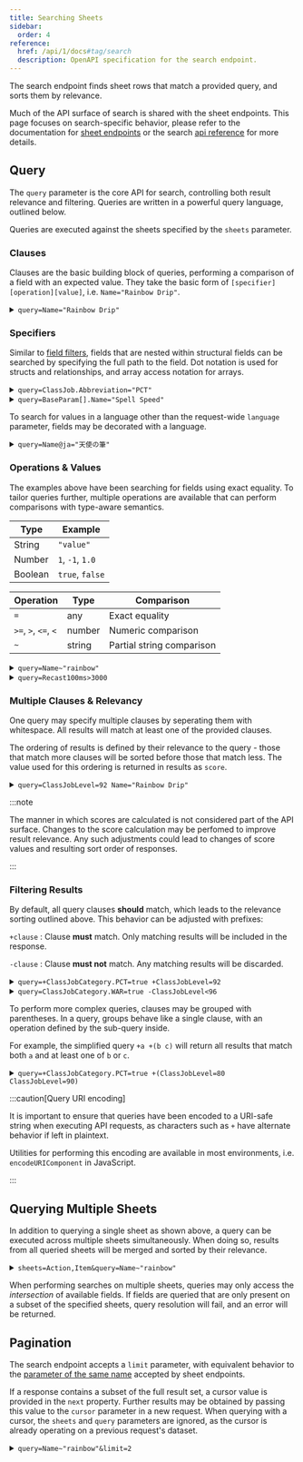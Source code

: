 ```yaml
---
title: Searching Sheets
sidebar:
  order: 4
reference:
  href: /api/1/docs#tag/search
  description: OpenAPI specification for the search endpoint.
---
```


The search endpoint finds sheet rows that match a provided query, and sorts them
by relevance.

Much of the API surface of search is shared with the sheet endpoints. This page
focuses on search-specific behavior, please refer to the documentation for
[sheet endpoints] or the search [api reference] for more details.

[sheet endpoints]: /docs/guides/sheets/
[api reference]: /api/1/docs#tag/search

## Query

The `query` parameter is the core API for search, controlling both result
relevance and filtering. Queries are written in a powerful query language,
outlined below.

Queries are executed against the sheets specified by the `sheets` parameter.

### Clauses

Clauses are the basic building block of queries, performing a comparison of a
field with an expected value. They take the basic form of
`[specifier][operation][value]`, i.e. `Name="Rainbow Drip"`.

<details>
<summary><code>query=Name="Rainbow Drip"</code></summary>

```json wrap "Name=\"Rainbow Drip\"" "Rainbow Drip"
// /api/1/search?sheets=Action&fields=Name&query=Name="Rainbow Drip"
{
  "results": [
    {
      "row_id": 34688,
      "fields": { "Name": "Rainbow Drip" }
    }
  ]
}
```

</details>

### Specifiers

Similar to [field filters], fields that are nested within structural fields can
be searched by specifying the full path to the field. Dot notation is used for
structs and relationships, and array access notation for arrays.

[field filters]: /docs/guides/sheets/#filtering

<details>
<summary><code>query=ClassJob.Abbreviation="PCT"</code></summary>

```json wrap "ClassJob.Abbreviation=\"PCT\""
// /api/1/search?sheets=Action&fields=Name&query=ClassJob.Abbreviation="PCT"
{
  "results": [
    {
      "row_id": 34650,
      "fields": { "Name": "Fire in Red" }
    },
    {
      "row_id": 34653,
      "fields": { "Name": "Blizzard in Cyan" }
    },
    // ...
  ]
}
```

</details>

<details>
<summary><code>query=BaseParam[].Name="Spell Speed"</code></summary>

```json wrap "BaseParam[].Name=\"Spell Speed\"" "Spell Speed"
// /api/1/search?sheets=Item&fields=Name,BaseParam[].Name&query=BaseParam[].Name="Spell Speed"
{
  "results": [
    {
      "row_id": 1973,
      "fields": {
        "Name": "Ul'dahn Wand",
        "BaseParam": [
          { "fields": { "Name": "Mind" } },
          { "fields": { "Name": "Vitality" } },
          { "fields": { "Name": "Spell Speed" } },
          { "fields": { "Name": "" } },
          { "fields": { "Name": "" } },
          { "fields": { "Name": "" } }
        ]
      }
    },
    {
      "row_id": 1989,
      "fields": {
        "BaseParam": [
          { "fields": { "Name": "Mind" } },
          { "fields": { "Name": "Vitality" } },
          { "fields": { "Name": "Spell Speed" } },
          { "fields": { "Name": "" } },
          { "fields": { "Name": "" } },
          { "fields": { "Name": "" } }
        ],
        "Name": "Serpent Officer's Wand"
      },
      // ...
    },
  ]
}
```

</details>

To search for values in a language other than the request-wide `language`
parameter, fields may be decorated with a language.

<details>
<summary><code>query=Name@ja="天使の筆"</code></summary>

```json wrap "Name@ja=\"天使の筆\"" "Angel Brush"
// /api/1/search?sheets=Item&fields=Name&query=Name@ja="天使の筆"
{
  "results": [
    {
      "row_id": 42589,
      "fields": {
        "Name": "Angel Brush"
      }
    }
  ]
}
```

</details>

### Operations & Values

The examples above have been searching for fields using exact equality. To
tailor queries further, multiple operations are available that can perform
comparisons with type-aware semantics.

| Type | Example |
| --- | --- |
| String | `"value"` |
| Number | `1`, `-1`, `1.0` |
| Boolean | `true`, `false` |

| Operation | Type | Comparison |
| --- | --- | --- |
| `=` | any | Exact equality |
| `>=`, `>`, `<=`, `<` | number | Numeric comparison |
| `~` | string | Partial string comparison |

<details>
<summary><code>query=Name~"rainbow"</code></summary>

```json wrap "Name~\"rainbow\"" "Rainbow"
// /api/1/search?sheets=Action&fields=Name&query=Name~"rainbow"
{
  "results": [
    {
      "row_id": 34688,
      "fields": { "Name": "Rainbow Drip" }
    },
    {
      "row_id": 21474,
      "fields": { "Name": "Lunar Rainbow" }
    },
    {
      "row_id": 29388,
      "fields": { "Name": "Rainbow Gulal" }
    },
    {
      "row_id": 6288,
      "fields": {"Name": "Rainbow Dynamo" }
    }
  ]
}
```

</details>

<details>
<summary><code>query=Recast100ms>3000</code></summary>

```json wrap "Recast100ms>3000"
// /api/1/search?sheets=Action&fields=Name,Recast100ms&query=Recast100ms>3000
{
  "results": [
    {
      "row_id": 6,
      "fields": {
        "Name": "Return",
        "Recast100ms": 9000
      }
    },
    {
      "row_id": 30,
      "fields": {
        "Name": "Hallowed Ground",
        "Recast100ms": 4200
      }
    },
    // ...
  ]
}
```

</details>

### Multiple Clauses & Relevancy

One query may specify multiple clauses by seperating them with whitespace. All
results will match at least one of the provided clauses.

The ordering of results is defined by their relevance to the query - those that
match more clauses will be sorted before those that match less. The value used
for this ordering is returned in results as `score`.

<details>
<summary><code>query=ClassJobLevel=92 Name="Rainbow Drip"</code></summary>

In this example, all actions available at `ClassJobLevel` 92 are returned. As
rainbow drip also matches the `Name` clause, it is prioritised over the other
results.

```json wrap "ClassJobLevel=92 Name=\"Rainbow Drip\"" "92" "Rainbow Drip"
// /api/1/search?sheets=Action&fields=ClassJobLevel,Name&query=ClassJobLevel=92 Name="Rainbow Drip"
{
  "results": [
    {
      "score": 2,
      "row_id": 34688,
      "fields": {
        "ClassJobLevel": 92,
        "Name": "Rainbow Drip"
      }
    },
    {
      "score": 1,
      "row_id": 34644,
      "fields": {
        "ClassJobLevel": 92,
        "Name": "Uncoiled Twinfang"
      }
    },
    // ...
  ]
}
```

</details>

:::note

The manner in which scores are calculated is not considered part of the API
surface. Changes to the score calculation may be perfomed to improve result
relevance. Any such adjustments could lead to changes of score values and
resulting sort order of responses.

:::

### Filtering Results

By default, all query clauses **should** match, which leads to the relevance
sorting outlined above. This behavior can be adjusted with prefixes:

`+clause`
: Clause **must** match. Only matching results will be included in the response.

`-clause`
: Clause **must not** match. Any matching results will be discarded.

<details>
<summary><code>query=+ClassJobCategory.PCT=true +ClassJobLevel=92</code></summary>

This example searches for actions that must be usable by Pictomancers, and must
become available at level 92. Rainbow Drip is the only action that matches this
criteria.

```json wrap "+ClassJobCategory.PCT=true +ClassJobLevel=92" "Rainbow Drip"
// /api/1/search?sheets=Action&fields=Name&query=+ClassJobCategory.PCT=true +ClassJobLevel=92
{
  "results": [
    {
      "row_id": 34688,
      "fields": { "Name": "Rainbow Drip" }
    }
  ]
}
```

</details>

<details>
<summary><code>query=ClassJobCategory.WAR=true -ClassJobLevel&lt;96</code></summary>

This example searches for actions that should be usable by Warriors, and must
not become available before level 96.

```json wrap "ClassJobCategory.WAR=true -ClassJobLevel<96"
// /api/1/search?sheets=Action&fields=Name,ClassJobLevel&query=ClassJobCategory.WAR=true -ClassJobLevel<96
{
  "results": [
    {
      "row_id": 36924,
      "fields": {
        "ClassJobLevel": 96,
        "Name": "Primal Wrath"
      }
    },
    {
      "row_id": 36925,
      "fields": {
        "ClassJobLevel": 100,
        "Name": "Primal Ruination"
      }
    }
  ]
}
```

</details>

To perform more complex queries, clauses may be grouped with parentheses. In a
query, groups behave like a single clause, with an operation defined by the
sub-query inside.

For example, the simplified query `+a +(b c)` will return all results that match
both `a` and at least one of `b` or `c`.

<details>
<summary><code>query=+ClassJobCategory.PCT=true +(ClassJobLevel=80 ClassJobLevel=90)</code></summary>

This example searches for actions that are usable by a Pictomancer that _also_
become available at level 80 or 90.

```json wrap "+ClassJobCategory.PCT=true +(ClassJobLevel=80 ClassJobLevel=90)" "80" "90"
// /api/1/search?sheets=Action&fields=Name,ClassJobLevel&query=+ClassJobCategory.PCT=true +(ClassJobLevel=80 ClassJobLevel=90)
{
  "results": [
    {
      "score": 2,
      "row_id": 34662,
      "fields": {
        "ClassJobLevel": 80,
        "Name": "Holy in White"
      }
    },
    {
      "score": 2,
      "row_id": 34663,
      "fields": {
        "ClassJobLevel": 90,
        "Name": "Comet in Black"
      }
    }
  ]
}
```

</details>

:::caution[Query URI encoding]

It is important to ensure that queries have been encoded to a URI-safe string
when executing API requests, as characters such as `+` have alternate behavior
if left in plaintext.

Utilities for performing this encoding are available in most environments, i.e.
`encodeURIComponent` in JavaScript.

:::

## Querying Multiple Sheets

In addition to querying a single sheet as shown above, a query can be executed
across multiple sheets simultaneously. When doing so, results from all queried
sheets will be merged and sorted by their relevance.

<details>
<summary><code>sheets=Action,Item&query=Name~"rainbow"</code></summary>

This example searches for both actions _and_ items that contain "rainbow" in
their name.

```json wrap "sheets=Action,Item" "Action" "Item"
// /api/1/search?sheets=Action,Item&fields=Name&query=Name~"rainbow"
{
  "results": [
    {
      "sheet": "Item",
      "row_id": 28928,
      "fields": {
        "Name": "Fae Rainbow"
      }
    },
    {
      "sheet": "Action",
      "row_id": 34688,
      "fields": {
        "Name": "Rainbow Drip"
      }
    },
    // ...
  ]
}
```

</details>

When performing searches on multiple sheets, queries may only access the
_intersection_ of available fields. If fields are queried that are only present
on a subset of the specified sheets, query resolution will fail, and an error
will be returned.

## Pagination

The search endpoint accepts a `limit` parameter, with equivalent behavior to the
[parameter of the same name][sheets-multiple-rows] accepted by sheet endpoints.

If a response contains a subset of the full result set, a cursor value is
provided in the `next` property. Further results may be obtained by passing this
value to the `cursor` parameter in a new request. When querying with a cursor,
the `sheets` and `query` parameters are ignored, as the cursor is already
operating on a previous request's dataset.

[sheets-multiple-rows]: /docs/guides/sheets/#multiple-rows

<details>
<summary><code>query=Name~"rainbow"&limit=2</code></summary>

This is an example query from [Operations & Values] that returns 4 total
results, however the result limit has been set at 2 results. The first response
contains a cursor in `next`, and the second request uses this cursor to fetch
the remaining 2 results. No `next` is present on the second response, signalling
that no further results are present.

[Operations & Values]: #operations--values

```json wrap "limit=2" "4bce9ed3-74d7-4d4c-940f-4a918d204a58"
// /api/1/search?fields=Name&sheets=Action&query=Name~"rainbow"&limit=2
{
  "next": "4bce9ed3-74d7-4d4c-940f-4a918d204a58",
  "results": [
    {
      "row_id": 34688,
      "fields": { "Name": "Rainbow Drip" }
    },
    {
      "row_id": 21474,
      "fields": { "Name": "Lunar Rainbow" }
    }
  ]
}
// /api/1/search?fields=Name&cursor=4bce9ed3-74d7-4d4c-940f-4a918d204a58&limit=2
{
  "results": [
    {
      "row_id": 29388,
      "fields": { "Name": "Rainbow Gulal" }
    },
    {
      "row_id": 6288,
      "fields": { "Name": "Rainbow Dynamo" }
    }
  ]
}
```

</details>
